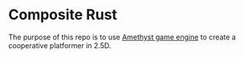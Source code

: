 # Composite Rust

The purpose of this repo is to use [Amethyst game engine](https://github.com/amethyst/amethyst) to create a cooperative platformer in 2.5D.
